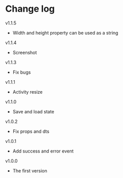 # Change log

v1.1.5

* Width and height property can be used as a string

v1.1.4

* Screenshot

v1.1.3

* Fix bugs

v1.1.1

* Activity resize

v1.1.0

* Save and load state

v1.0.2

* Fix props and dts

v1.0.1

* Add success and error event

v1.0.0

* The first version
